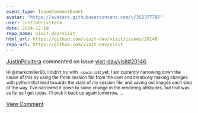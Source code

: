 ```yaml
---
event_type: IssueCommentEvent
avatar: "https://avatars.githubusercontent.com/u/35237779?"
user: JustinPrivitera
date: 2024-12-18
repo_name: visit-dav/visit
html_url: https://github.com/visit-dav/visit/issues/20146
repo_url: https://github.com/visit-dav/visit
---
```


<a href='https://github.com/JustinPrivitera' target='_blank'>JustinPrivitera</a> commented on issue <a href='https://github.com/visit-dav/visit/issues/20146' target='_blank'>visit-dav/visit#20146</a>.

<small>Hi @markcmiller86; I didn't try with `-nowin` just yet. I am currently narrowing down the cause of this by using the fresh session file from the user and iteratively making changes with python that lead towards the state of my session file, and saving out images each step of the way. I've narrowed it down to some change in the rendering attributes, but that was as far as I got today. I'll pick it back up again tomorrow....</small>

<a href='https://github.com/visit-dav/visit/issues/20146' target='_blank'>View Comment</a>